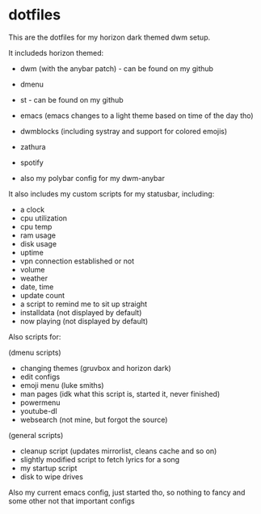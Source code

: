 # dotfiles

This are the dotfiles for my horizon dark themed dwm setup.

It includeds horizon themed:

* dwm (with the anybar patch) - can be found on my github
* dmenu
* st - can be found on my github
* emacs (emacs changes to a light theme based on time of the day tho)
* dwmblocks (including systray and support for colored emojis)
* zathura
* spotify

* also my polybar config for my dwm-anybar

It also includes my custom scripts for my statusbar, including:

* a clock
* cpu utilization
* cpu temp
* ram usage
* disk usage
* uptime
* vpn connection established or not
* volume
* weather
* date, time
* update count
* a script to remind me to sit up straight
* installdata (not displayed by default)
* now playing (not displayed by default)

Also scripts for:

(dmenu scripts)
* changing themes (gruvbox and horizon dark)
* edit configs
* emoji menu (luke smiths)
* man pages (idk what this script is, started it, never finished)
* powermenu
* youtube-dl
* websearch (not mine, but forgot the source)

(general scripts)
* cleanup script (updates mirrorlist, cleans cache and so on)
* slightly modified script to fetch lyrics for a song
* my startup script
* disk to wipe drives

Also my current emacs config, just started tho, so nothing to fancy and some other not that important configs
